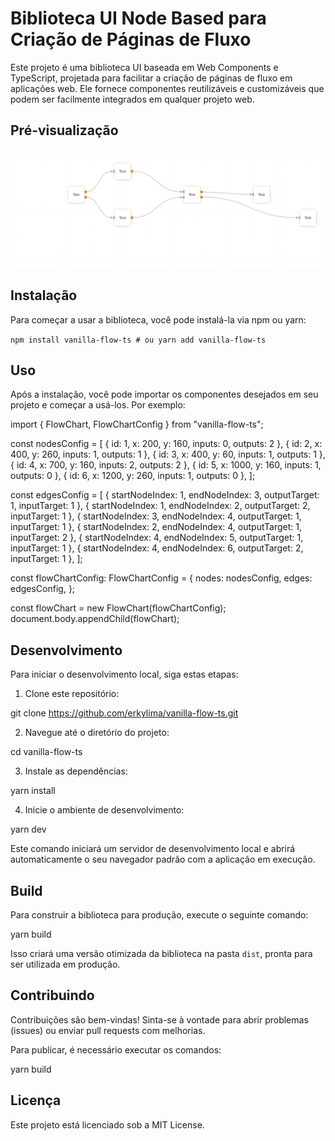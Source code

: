 
# Biblioteca UI Node Based para Criação de Páginas de Fluxo

Este projeto é uma biblioteca UI baseada em Web Components e TypeScript, projetada para facilitar a criação de páginas de fluxo em aplicações web. Ele fornece componentes reutilizáveis e customizáveis que podem ser facilmente integrados em qualquer projeto web.

## Pré-visualização

![Preview 1](https://github.com/erkylima/vanilla-flow-ts/blob/main/images/preview1.png?raw=true)

## Instalação

Para começar a usar a biblioteca, você pode instalá-la via npm ou yarn:

`npm install vanilla-flow-ts # ou yarn add vanilla-flow-ts`

## Uso

Após a instalação, você pode importar os componentes desejados em seu projeto e começar a usá-los. Por exemplo:

import { FlowChart, FlowChartConfig } from "vanilla-flow-ts";

const nodesConfig = [
    { id: 1, x: 200, y: 160, inputs: 0, outputs: 2 },
    { id: 2, x: 400, y: 260, inputs: 1, outputs: 1 },
    { id: 3, x: 400, y: 60, inputs: 1, outputs: 1 },
    { id: 4, x: 700, y: 160, inputs: 2, outputs: 2 },
    { id: 5, x: 1000, y: 160, inputs: 1, outputs: 0 },
    { id: 6, x: 1200, y: 260, inputs: 1, outputs: 0 },
];

const edgesConfig = [
    { startNodeIndex: 1, endNodeIndex: 3, outputTarget: 1, inputTarget: 1 },
    { startNodeIndex: 1, endNodeIndex: 2, outputTarget: 2, inputTarget: 1 },
    { startNodeIndex: 3, endNodeIndex: 4, outputTarget: 1, inputTarget: 1 },
    { startNodeIndex: 2, endNodeIndex: 4, outputTarget: 1, inputTarget: 2 },
    { startNodeIndex: 4, endNodeIndex: 5, outputTarget: 1, inputTarget: 1 },
    { startNodeIndex: 4, endNodeIndex: 6, outputTarget: 2, inputTarget: 1 },
];

const flowChartConfig: FlowChartConfig = {
    nodes: nodesConfig,
    edges: edgesConfig,
};

const flowChart = new FlowChart(flowChartConfig);
document.body.appendChild(flowChart);

## Desenvolvimento

Para iniciar o desenvolvimento local, siga estas etapas:

1. Clone este repositório:

git clone https://github.com/erkylima/vanilla-flow-ts.git

2. Navegue até o diretório do projeto:

cd vanilla-flow-ts

3. Instale as dependências:

yarn install

4. Inicie o ambiente de desenvolvimento:

yarn dev

Este comando iniciará um servidor de desenvolvimento local e abrirá automaticamente o seu navegador padrão com a aplicação em execução.

## Build

Para construir a biblioteca para produção, execute o seguinte comando:

yarn build

Isso criará uma versão otimizada da biblioteca na pasta `dist`, pronta para ser utilizada em produção.

## Contribuindo

Contribuições são bem-vindas! Sinta-se à vontade para abrir problemas (issues) ou enviar pull requests com melhorias.

Para publicar, é necessário executar os comandos:

yarn build

## Licença

Este projeto está licenciado sob a MIT License.
